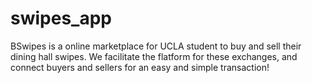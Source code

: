 # swipes_app
BSwipes is a online marketplace for UCLA student to buy and sell their dining hall swipes. We facilitate the flatform for these exchanges, and connect buyers and sellers for an easy and simple transaction!


